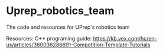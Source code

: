 # Uprep_robotics_team
The code and resources for UPrep's robotics team 


Resources:</n>
C++ programing guide:</n>
https://kb.vex.com/hc/en-us/articles/360036286691-Competition-Template-Tutorials
